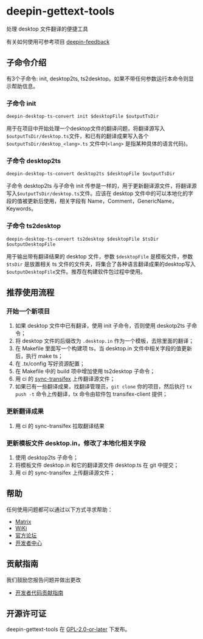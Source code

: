 # deepin-gettext-tools
处理 desktop 文件翻译的便捷工具

有关如何使用可参考项目 [deepin-feedback](https://github.com/linuxdeepin/deepin-feedback)

## 子命令介绍
有3个子命令: init, desktop2ts, ts2desktop。如果不带任何参数运行本命令则显示帮助信息。

### 子命令 init
```
deepin-desktop-ts-convert init $desktopFile $outputTsDir
```
用于在项目中开始处理一个desktop文件的翻译问题，将翻译源写入`$outputTsDir/desktop.ts`文件，和已有的翻译成果写入各个 `$outputTsDir/desktop_<lang>.ts` 文件中(`<lang>` 是指某种具体的语言代码)。

### 子命令 desktop2ts
```
deepin-desktop-ts-convert desktop2ts $desktopFile $outputTsDir
```
子命令 desktop2ts 与子命令 init 传参是一样的，用于更新翻译源文件，将翻译源写入`$outputTsDir/desktop.ts`文件。应该在 desktop 文件中的可以本地化的字段的值被更新后使用，相关字段有 Name，Comment，GenericName，Keywords。


### 子命令 ts2desktop
```
deepin-desktop-ts-convert ts2desktop $desktopFile $tsDir $outputDesktopFile
```
用于输出带有翻译结果的 desktop 文件，参数 `$desktopFile` 是模板文件，参数 `$tsDir` 是放置相关 ts 文件的文件夹，将集合了各种语言翻译成果的desktop写入`$outputDesktopFile`文件。推荐在构建软件包过程中使用。

## 推荐使用流程
### 开始一个新项目
1. 如果 desktop 文件中已有翻译，使用 init 子命令，否则使用 deskotp2ts 子命令；
2. 将 desktop 文件的后缀改为 `.desktop.in` 作为一个模板，去除里面的翻译；
3. 在 Makefile 里面写一个构建项 ts，当 desktop.in 文件中相关字段的值更新后，执行 make ts；
4. 在 .tx/config 写好资源配置；
5. 在 Makefile 中的 build 项中增加使用 ts2desktop 子命令；
6. 用 ci 的 [sync-transifex](https://ci.deepin.io/view/tools/job/sync-transifex/) 上传翻译源文件；
7. 如果已有一些翻译成果，找翻译管理员，`git clone` 你的项目，然后执行 `tx push -t` 命令上传翻译，tx 命令由软件包 transifex-client 提供；

### 更新翻译成果
1. 用 ci 的 sync-transifex 拉取翻译结果

### 更新模板文件 desktop.in，修改了本地化相关字段
1. 使用 desktop2ts 子命令；
2. 将模板文件 desktop.in 和它的翻译源文件 desktop.ts 在 git 中提交；
3. 用 ci 的 sync-transifex 上传翻译源文件；

## 帮助
任何使用问题都可以通过以下方式寻求帮助：

* [Matrix](https://matrix.to/#/#deepin-community:matrix.org)
* [WiKi](https://wiki.deepin.org)
* [官方论坛](https://bbs.deepin.org)
* [开发者中心](https://github.com/linuxdeepin/developer-center/issues) 

## 贡献指南

我们鼓励您报告问题并做出更改

- [开发者代码贡献指南](https://github.com/linuxdeepin/developer-center/wiki/Contribution-Guidelines-for-Developers) 

## 开源许可证
deepin-gettext-tools 在 [GPL-2.0-or-later](LICENSE) 下发布。
